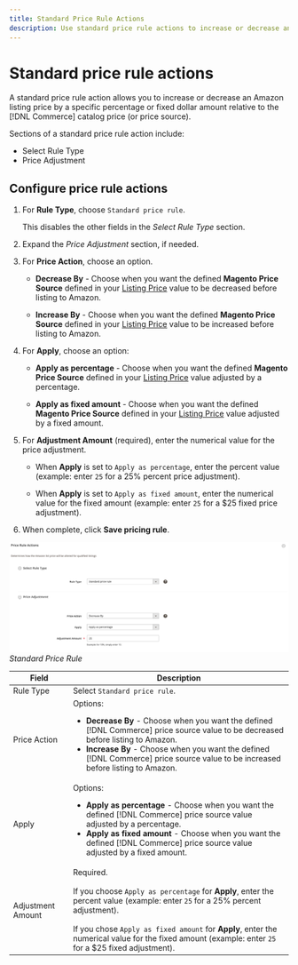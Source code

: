```yaml
---
title: Standard Price Rule Actions
description: Use standard price rule actions to increase or decrease an Amazon listing price relative to the Commerce catalog price (or price source).
---
```


# Standard price rule actions

A standard price rule action allows you to increase or decrease an Amazon listing price by a specific percentage or fixed dollar amount relative to the [!DNL Commerce] catalog price (or price source).

Sections of a standard price rule action include:

- Select Rule Type
- Price Adjustment

## Configure price rule actions

1. For **Rule Type**, choose `Standard price rule`.

   This disables the other fields in the _Select Rule Type_ section.

1. Expand the _Price Adjustment_ section, if needed.

1. For **Price Action**, choose an option.

   - **Decrease By** - Choose when you want the defined **Magento Price Source** defined in your [Listing Price](./listing-price.md) value to be decreased before listing to Amazon.

   - **Increase By** - Choose when you want the defined **Magento Price Source** defined in your [Listing Price](./listing-price.md) value to be increased before listing to Amazon.

1. For **Apply**, choose an option:

   - **Apply as percentage** - Choose when you want the defined **Magento Price Source** defined in your [Listing Price](./listing-price.md) value adjusted by a percentage.

   - **Apply as fixed amount** - Choose when you want the defined **Magento Price Source** defined in your [Listing Price](./listing-price.md) value adjusted by a fixed amount.

1. For **Adjustment Amount** (required), enter the numerical value for the price adjustment.

   - When **Apply** is set to `Apply as percentage`, enter the percent value (example: enter `25` for a 25% percent price adjustment).

   - When **Apply** is set to `Apply as fixed amount`, enter the numerical value for the fixed amount (example: enter `25` for a $25 fixed price adjustment).

1. When complete, click **Save pricing rule**.

![](assets/ob-price-rule-action-standard-example.png)
_Standard Price Rule_

|Field|Description|
|---|---|
|Rule Type|Select `Standard price rule`.|
|Price Action|Options:<ul><li>**Decrease By** - Choose when you want the defined [!DNL Commerce] price source value to be decreased before listing to Amazon.</li><li>**Increase By** - Choose when you want the defined [!DNL Commerce] price source value to be increased before listing to Amazon.</li></ul>|
|Apply|Options:<ul><li>**Apply as percentage** - Choose when you want the defined [!DNL Commerce] price source value adjusted by a percentage.</li><li>**Apply as fixed amount** - Choose when you want the defined [!DNL Commerce] price source value adjusted by a fixed amount.</li></ul>|
|Adjustment Amount|Required.<br><br>If you choose `Apply as percentage` for **Apply**, enter the percent value (example: enter `25` for a 25% percent adjustment).<br><br>If you chose `Apply as fixed amount` for **Apply**, enter the numerical value for the fixed amount (example: enter `25` for a $25 fixed adjustment).|
